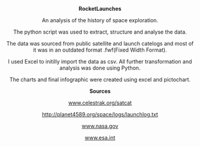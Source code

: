 <center>

**RocketLaunches**


An analysis of the history of space exploration. 

The python script was used to extract, structure and analyse the data. 

The data was sourced from public satellite and launch catelogs and most of it was in an outdated format .fwf(Fixed Width Format).

I used Excel to initilly import the data as csv. All further transformation and analysis was done using Python.

The charts and final infographic were created using excel and pictochart.



**Sources** 

www.celestrak.org/satcat

http://planet4589.org/space/logs/launchlog.txt

www.nasa.gov

www.esa.int

</center> 
 
